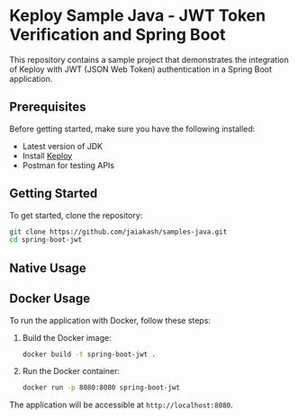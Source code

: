 # Keploy Sample Java - JWT Token Verification and Spring Boot

This repository contains a sample project that demonstrates the integration of Keploy with JWT (JSON Web Token) authentication in a Spring Boot application.

## Prerequisites

Before getting started, make sure you have the following installed:

- Latest version of JDK
- Install [Keploy](https://keploy.io/docs/server/installation/)
- Postman for testing APIs

## Getting Started

To get started, clone the repository:

```bash
git clone https://github.com/jaiakash/samples-java.git
cd spring-boot-jwt
```

## Native Usage

## Docker Usage

To run the application with Docker, follow these steps:

1. Build the Docker image:

   ```bash
   docker build -t spring-boot-jwt .
   ```

2. Run the Docker container:

   ```bash
   docker run -p 8080:8080 spring-boot-jwt
   ```

The application will be accessible at `http://localhost:8080`.
